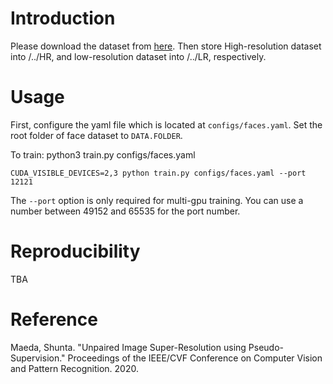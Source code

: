 # Introduction

Please download the dataset from [here](https://github.com/jingyang2017/Face-and-Image-super-resolution). Then store High-resolution dataset into /../HR, and low-resolution dataset into /../LR, respectively.

# Usage

First, configure the yaml file which is located at `configs/faces.yaml`. Set the root folder of face dataset to `DATA.FOLDER`.

To train:
python3 train.py configs/faces.yaml
```
CUDA_VISIBLE_DEVICES=2,3 python train.py configs/faces.yaml --port 12121
```

The `--port` option is only required for multi-gpu training.
You can use a number between 49152 and 65535 for the port number. 

# Reproducibility

TBA

# Reference

Maeda, Shunta. "Unpaired Image Super-Resolution using Pseudo-Supervision." Proceedings of the IEEE/CVF Conference on Computer Vision and Pattern Recognition. 2020.

